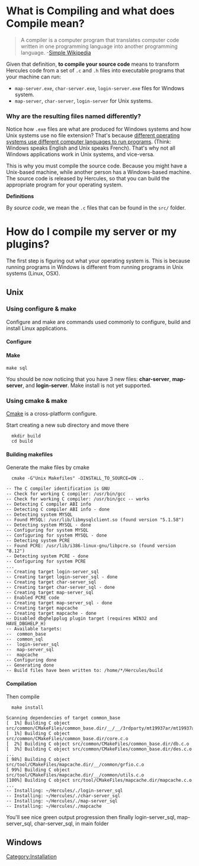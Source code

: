 # What is Compiling and what does Compile mean?

> A compiler is a computer program that translates computer code written in one programming language into another programming language. -[Simple Wikipedia](https://simple.wikipedia.org/wiki/Compiler?oldformat=true)

Given that definition, **to compile your source code** means to transform Hercules code from a set of `.c` and `.h` files into executable programs that your machine can run:

* `map-server.exe`, `char-server.exe`, `login-server.exe` files for Windows system.
* `map-server`, `char-server`, `login-server` for Unix systems.

### Why are the resulting files named differently?

Notice how `.exe` files are what are produced for Windows systems and how Unix systems use no file extension? That's because [different operating systems use different computer languages to run programs](https://superuser.com/questions/209703/why-wont-windows-exes-work-on-linux). (Think: Windows speaks English and Unix speaks French). That's why not all Windows applications work in Unix systems, and vice-versa. 

This is why you must compile the source code. Because you might have a Unix-based machine, while another person has a Windows-based machine. The source code is released by Hercules, so that you can build the appropriate program for your operating system.

**Definitions**

By _source code_, we mean the `.c` files that can be found in the `src/` folder.

# How do I compile my server or my plugins?

The first step is figuring out what your operating system is. This is because running programs in Windows is different from running programs in Unix systems (Linux, OSX).

## Unix

### Using configure & make

Configure and make are commands used commonly to configure, build and
install Linux applications.

#### Configure

#### Make

`make sql`

You should be now noticing that you have 3 new files: **char-server**,
**map-server**, and **login-server**. Make install is not yet supported.

### Using cmake & make

[Cmake](http://www.vtk.org/Wiki/CMake) is a cross-platform configure.

Start creating a new sub directory and move there

`  mkdir build`  
`  cd build`

#### Building makefiles

Generate the make files by cmake

`  cmake -G"Unix Makefiles" -DINSTALL_TO_SOURCE=ON ..`

    -- The C compiler identification is GNU
    -- Check for working C compiler: /usr/bin/gcc
    -- Check for working C compiler: /usr/bin/gcc -- works
    -- Detecting C compiler ABI info
    -- Detecting C compiler ABI info - done
    -- Detecting system MYSQL
    -- Found MYSQL: /usr/lib/libmysqlclient.so (found version "5.1.58")
    -- Detecting system MYSQL - done
    -- Configuring for system MYSQL
    -- Configuring for system MYSQL - done
    -- Detecting system PCRE
    -- Found PCRE: /usr/lib/i386-linux-gnu/libpcre.so (found version "8.12")
    -- Detecting system PCRE - done
    -- Configuring for system PCRE
    ...
    -- Creating target login-server_sql
    -- Creating target login-server_sql - done
    -- Creating target char-server_sql
    -- Creating target char-server_sql - done
    -- Creating target map-server_sql
    -- Enabled PCRE code
    -- Creating target map-server_sql - done
    -- Creating target mapcache
    -- Creating target mapcache - done
    -- Disabled dbghelpplug plugin target (requires WIN32 and HAVE_DBGHELP_H)
    -- Available targets:
    --  common_base
    --  common_sql
    --  login-server_sql
    --  map-server_sql
    --  mapcache
    -- Configuring done
    -- Generating done
    -- Build files have been written to: /home/*/Hercules/build

#### Compilation

Then compile

`  make install`

    Scanning dependencies of target common_base
    [  1%] Building C object src/common/CMakeFiles/common_base.dir/__/__/3rdparty/mt19937ar/mt19937ar.c.o
    [  1%] Building C object src/common/CMakeFiles/common_base.dir/core.c.o
    [  2%] Building C object src/common/CMakeFiles/common_base.dir/db.c.o
    [  3%] Building C object src/common/CMakeFiles/common_base.dir/des.c.o
    ...
    [ 98%] Building C object src/tool/CMakeFiles/mapcache.dir/__/common/grfio.c.o
    [ 99%] Building C object src/tool/CMakeFiles/mapcache.dir/__/common/utils.c.o
    [100%] Building C object src/tool/CMakeFiles/mapcache.dir/mapcache.c.o
    ...
    -- Installing: ~/Hercules/./login-server_sql
    -- Installing: ~/Hercules/./char-server_sql
    -- Installing: ~/Hercules/./map-server_sql
    -- Installing: ~/Hercules/./mapcache

You'll see nice green output progression then finally login-server\_sql,
map-server\_sql, char-server\_sql, in main folder

## Windows

[Category:Installation](Category:Installation "wikilink")